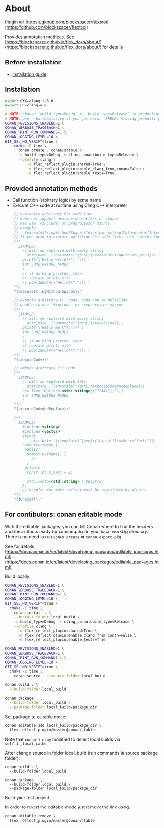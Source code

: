 # About

Plugin for [https://github.com/blockspacer/flextool](https://github.com/blockspacer/flextool)

Provides annotation methods. See [https://blockspacer.github.io/flex_docs/about/](https://blockspacer.github.io/flex_docs/about/) for details

## Before installation

- [installation guide](https://blockspacer.github.io/flex_docs/download/)

## Installation

```bash
export CXX=clang++-6.0
export CC=clang-6.0

# NOTE: change `build_type=Debug` to `build_type=Release` in production
# NOTE: use --build=missing if you got error `ERROR: Missing prebuilt package`
CONAN_REVISIONS_ENABLED=1 \
CONAN_VERBOSE_TRACEBACK=1 \
CONAN_PRINT_RUN_COMMANDS=1 \
CONAN_LOGGING_LEVEL=10 \
GIT_SSL_NO_VERIFY=true \
    cmake -E time \
      conan create . conan/stable \
      -s build_type=Debug -s cling_conan:build_type=Release \
      --profile clang \
          -o flex_reflect_plugin:shared=True \
          -o flex_reflect_plugin:enable_clang_from_conan=False \
          -e flex_reflect_plugin:enable_tests=True
```

## Provided annotation methods

- Call function (arbitrary logic) by some name
- Execute C++ code at runtime using Cling C++ interpreter

```cpp
    // evaluates arbitrary C++ code line
    // does not support newline characters or spaces
    // may use `#include` or preprocessor macros
    // example:
    //   $executeStringWithoutSpaces("#include <cling/Interpreter/Interpreter.h>")
    // if you need to execute multiline C++ code line - use "executeCode"
    /**
      EXAMPLE:
        // will be replaced with empty string
        __attribute__((annotate("{gen};{executeStringWithoutSpaces};\
        printf(\"Hello world!\");"))) \
        int SOME_UNIQUE_NAME0
        ;
        // if nothing printed, then
        // replace printf with
        // LOG(INFO)<<\"Hello!\";"))) \
    **/
    "{executeStringWithoutSpaces};"

    // exports arbitrary C++ code, code can be multiline
    // unable to use `#include` or preprocessor macros
    /**
      EXAMPLE:
        // will be replaced with empty string
        __attribute__((annotate("{gen};{executeCode};\
        printf(\"Hello me!\");"))) \
        int SOME_UNIQUE_NAME1
        ;
        // if nothing printed, then
        // replace printf with
        // LOG(INFO)<<\"Hello!\";"))) \
    **/
    "{executeCode};"

    // embeds arbitrary C++ code
    /**
      EXAMPLE:
        // will be replaced with 1234
        __attribute__((annotate("{gen};{executeCodeAndReplace};\
        new llvm::Optional<std::string>{\"1234\"};")))
        int SOME_UNIQUE_NAME2
        ;
    **/
    "{executeCodeAndReplace};"

    /**
      EXAMPLE:
        #include <string>
        #include <vector>
        struct
          __attribute__((annotate("{gen};{funccall};make_reflect;")))
        SomeStructName {
         public:
          SomeStructName() {
            // ...
          }
         private:
          const int m_bar2 = 2;

          std::vector<std::string> m_VecStr2;
        };
        // handler for make_reflect must be registered by plugin!
    **/
    "{funccall};"
```

## For contibutors: conan editable mode

With the editable packages, you can tell Conan where to find the headers and the artifacts ready for consumption in your local working directory.
There is no need to run `conan create` or `conan export-pkg`.

See for details [https://docs.conan.io/en/latest/developing_packages/editable_packages.html](https://docs.conan.io/en/latest/developing_packages/editable_packages.html)

Build locally:

```bash
CONAN_REVISIONS_ENABLED=1 \
CONAN_VERBOSE_TRACEBACK=1 \
CONAN_PRINT_RUN_COMMANDS=1 \
CONAN_LOGGING_LEVEL=10 \
GIT_SSL_NO_VERIFY=true \
  cmake -E time \
    conan install . \
    --install-folder local_build \
    -s build_type=Debug -s cling_conan:build_type=Release \
    --profile clang \
      -o flex_reflect_plugin:shared=True \
      -o flex_reflect_plugin:enable_clang_from_conan=False \
      -e flex_reflect_plugin:enable_tests=True

CONAN_REVISIONS_ENABLED=1 \
CONAN_VERBOSE_TRACEBACK=1 \
CONAN_PRINT_RUN_COMMANDS=1 \
CONAN_LOGGING_LEVEL=10 \
GIT_SSL_NO_VERIFY=true \
  cmake -E time \
    conan source . --source-folder local_build

conan build . \
  --build-folder local_build

conan package . \
  --build-folder local_build \
  --package-folder local_build/package_dir
```

Set package to editable mode:

```bash
conan editable add local_build/package_dir \
  flex_reflect_plugin/master@conan/stable
```

Note that `conanfile.py` modified to detect local builds via `self.in_local_cache`

After change source in folder local_build (run commands in source package folder):

```
conan build . \
  --build-folder local_build

conan package . \
  --build-folder local_build \
  --package-folder local_build/package_dir
```

Build your test project

In order to revert the editable mode just remove the link using:

```bash
conan editable remove \
  flex_reflect_plugin/master@conan/stable
```
